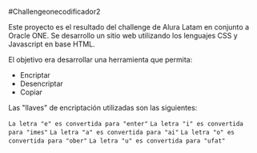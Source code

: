 #Challengeonecodificador2

Este proyecto es el resultado del challenge de Alura Latam en conjunto a Oracle ONE.
Se desarrollo un sitio web utilizando los lenguajes CSS y Javascript en base HTML.

El objetivo era desarrollar una herramienta que permita:

- Encriptar
- Desencriptar
- Copiar 

Las "llaves" de encriptación utilizadas son las siguientes:

`La letra "e" es convertida para "enter"`
`La letra "i" es convertida para "imes"`
`La letra "a" es convertida para "ai"`
`La letra "o" es convertida para "ober"`
`La letra "u" es convertida para "ufat"`
